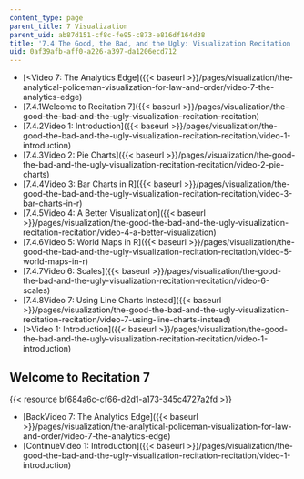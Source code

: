 ```yaml
---
content_type: page
parent_title: 7 Visualization
parent_uid: ab87d151-cf8c-fe95-c873-e816df164d38
title: '7.4 The Good, the Bad, and the Ugly: Visualization Recitation  (Recitation)'
uid: 0af39afb-aff0-a226-a397-da1206ecd712
---
```


*   [\<Video 7: The Analytics Edge]({{< baseurl >}}/pages/visualization/the-analytical-policeman-visualization-for-law-and-order/video-7-the-analytics-edge)
*   [7.4.1Welcome to Recitation 7]({{< baseurl >}}/pages/visualization/the-good-the-bad-and-the-ugly-visualization-recitation-recitation)
*   [7.4.2Video 1: Introduction]({{< baseurl >}}/pages/visualization/the-good-the-bad-and-the-ugly-visualization-recitation-recitation/video-1-introduction)
*   [7.4.3Video 2: Pie Charts]({{< baseurl >}}/pages/visualization/the-good-the-bad-and-the-ugly-visualization-recitation-recitation/video-2-pie-charts)
*   [7.4.4Video 3: Bar Charts in R]({{< baseurl >}}/pages/visualization/the-good-the-bad-and-the-ugly-visualization-recitation-recitation/video-3-bar-charts-in-r)
*   [7.4.5Video 4: A Better Visualization]({{< baseurl >}}/pages/visualization/the-good-the-bad-and-the-ugly-visualization-recitation-recitation/video-4-a-better-visualization)
*   [7.4.6Video 5: World Maps in R]({{< baseurl >}}/pages/visualization/the-good-the-bad-and-the-ugly-visualization-recitation-recitation/video-5-world-maps-in-r)
*   [7.4.7Video 6: Scales]({{< baseurl >}}/pages/visualization/the-good-the-bad-and-the-ugly-visualization-recitation-recitation/video-6-scales)
*   [7.4.8Video 7: Using Line Charts Instead]({{< baseurl >}}/pages/visualization/the-good-the-bad-and-the-ugly-visualization-recitation-recitation/video-7-using-line-charts-instead)
*   [\>Video 1: Introduction]({{< baseurl >}}/pages/visualization/the-good-the-bad-and-the-ugly-visualization-recitation-recitation/video-1-introduction)

Welcome to Recitation 7
-----------------------

{{< resource bf684a6c-cf66-d2d1-a173-345c4727a2fd >}}

*   [BackVideo 7: The Analytics Edge]({{< baseurl >}}/pages/visualization/the-analytical-policeman-visualization-for-law-and-order/video-7-the-analytics-edge)
*   [ContinueVideo 1: Introduction]({{< baseurl >}}/pages/visualization/the-good-the-bad-and-the-ugly-visualization-recitation-recitation/video-1-introduction)